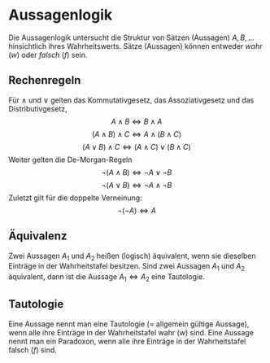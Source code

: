 # Aussagenlogik
Die Aussagenlogik untersucht die Struktur von Sätzen (Aussagen) $A, B, \dots$ hinsichtlich ihres Wahrheitswerts. Sätze (Aussagen) können entweder $wahr$ ($w$) oder $falsch$ ($f$) sein.
## Rechenregeln
Für $\land$ und $\lor$ gelten das Kommutativgesetz, das Assoziativgesetz und das Distributivgesetz,
$$A \land B \Leftrightarrow B \land A$$
$$(A \land B) \land C \Leftrightarrow A \land (B \land C)$$
$$(A \lor B) \land C \Leftrightarrow (A \land C) \lor (B \land C)$$
Weiter gelten die De-Morgan-Regeln
$$\lnot (A \land B) \Leftrightarrow \lnot A \lor \lnot B$$
$$\lnot (A \lor B) \Leftrightarrow \lnot A \land \lnot B$$
Zuletzt gilt für die doppelte Verneinung:
$$\lnot(\lnot A) \Leftrightarrow A$$
## Äquivalenz
Zwei Aussagen $A_1$ und $A_2$ heißen (logisch) äquivalent, wenn sie dieselben Einträge in der Wahrheitstafel besitzen. Sind zwei Aussagen $A_1$ und $A_2$ äquivalent, dann ist die Aussage $A_1 \Leftrightarrow A_2$ eine Tautologie.
## Tautologie
Eine Aussage nennt man eine Tautologie ($=$ allgemein gültige Aussage), wenn alle ihre Einträge in der Wahrheitstafel wahr ($w$) sind. Eine Aussage nennt man ein Paradoxon, wenn alle ihre Einträge in der Wahrheitstafel falsch ($f$) sind.